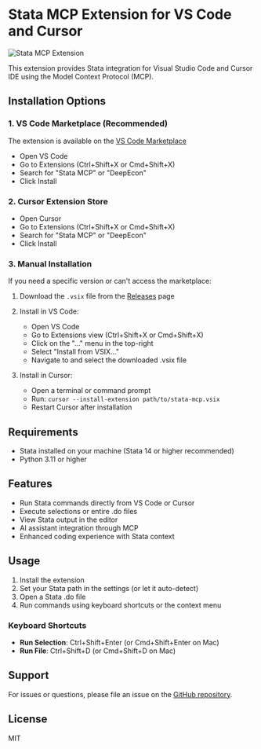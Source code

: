 # Stata MCP Extension for VS Code and Cursor

![Stata MCP Extension](images/logo.png)

This extension provides Stata integration for Visual Studio Code and Cursor IDE using the Model Context Protocol (MCP).

## Installation Options

### 1. VS Code Marketplace (Recommended)

The extension is available on the [VS Code Marketplace](https://marketplace.visualstudio.com/items?itemName=DeepEcon.stata-mcp)

- Open VS Code
- Go to Extensions (Ctrl+Shift+X or Cmd+Shift+X)
- Search for "Stata MCP" or "DeepEcon"
- Click Install

### 2. Cursor Extension Store

- Open Cursor
- Go to Extensions (Ctrl+Shift+X or Cmd+Shift+X)
- Search for "Stata MCP" or "DeepEcon"
- Click Install

### 3. Manual Installation

If you need a specific version or can't access the marketplace:

1. Download the `.vsix` file from the [Releases](https://github.com/hanlulong/stata-mcp/releases) page
2. Install in VS Code:
   - Open VS Code
   - Go to Extensions view (Ctrl+Shift+X or Cmd+Shift+X)
   - Click on the "..." menu in the top-right
   - Select "Install from VSIX..."
   - Navigate to and select the downloaded .vsix file

3. Install in Cursor:
   - Open a terminal or command prompt
   - Run: `cursor --install-extension path/to/stata-mcp.vsix`
   - Restart Cursor after installation

## Requirements

- Stata installed on your machine (Stata 14 or higher recommended)
- Python 3.11 or higher

## Features

- Run Stata commands directly from VS Code or Cursor
- Execute selections or entire .do files
- View Stata output in the editor
- AI assistant integration through MCP
- Enhanced coding experience with Stata context

## Usage

1. Install the extension
2. Set your Stata path in the settings (or let it auto-detect)
3. Open a Stata .do file
4. Run commands using keyboard shortcuts or the context menu

### Keyboard Shortcuts

- **Run Selection**: Ctrl+Shift+Enter (or Cmd+Shift+Enter on Mac)
- **Run File**: Ctrl+Shift+D (or Cmd+Shift+D on Mac)

## Support

For issues or questions, please file an issue on the [GitHub repository](https://github.com/hanlulong/stata-mcp/issues).

## License

MIT 